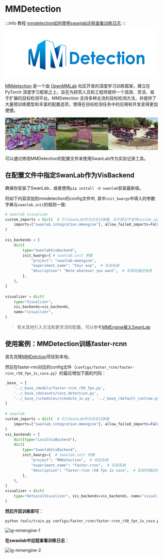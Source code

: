 # MMDetection

:::info 教程
[mmdetection如何使用swanlab远程查看训练日志](https://zhuanlan.zhihu.com/p/699058426)
:::

<div align="center">
<img src="/assets/integration-mmdetection.png" width=600>
</div>

[MMdetection](https://github.com/open-mmlab/mmdetection) 是一个由 [OpenMMLab](https://openmmlab.com/) 社区开发的深度学习训练框架，建立在 PyTorch 深度学习框架之上，旨在为研究人员和工程师提供一个高效、灵活、易于扩展的目标检测平台。MMDetection 支持多种主流的目标检测方法，并提供了大量预训练模型和丰富的配置选项，使得在目标检测任务中的应用和开发变得更加便捷。

<div align="center">
<img src="/assets/integration-mmdetection-intro.png">
</div>

可以通过修改MMDetection的配置文件来使用SwanLab作为实验记录工具。

## 在配置文件中指定SwanLab作为VisBackend

确保你安装了SwanLab，或者使用`pip install -U swanlab`安装最新版。

将如下内容添加到mmdetection的config文件中, 其中`init_kwargs`中填入的参数字典与`swanlab.init`的规则一致:

```python
# swanlab visualizer
custom_imports = dict(  # 引入SwanLab作为日志记录器，对于部分不支持custom_imports的项目可以直接初始化SwanlabVisBackend并加入vis_backends
    imports=["swanlab.integration.mmengine"], allow_failed_imports=False
)

vis_backends = [
    dict(
        type="SwanlabVisBackend",
        init_kwargs={ # swanlab.init 参数
            "project": "swanlab-mmengine",
            "experiment_name": "Your exp",  # 实验名称
            "description": "Note whatever you want",  # 实验的描述信息
        },
    ),
]

visualizer = dict(
    type="Visualizer",
    vis_backends=vis_backends,
    name="visualizer",
)
```

> 有关其他引入方法和更灵活的配置，可以参考[MMEngine接入SwanLab](https://docs.swanlab.cn/zh/guide_cloud/integration/integration-mmengine.html)

## 使用案例：MMDetection训练faster-rcnn

首先克隆[MMDetction](https://github.com/open-mmlab/mmdetection)项目到本地。

然后在faster-rnn对应的config文件（`configs/faster_rcnn/faster-rcnn_r50_fpn_1x_coco.py`）的最后增加下面的代码：

```python
_base_ = [
    '../_base_/models/faster-rcnn_r50_fpn.py',
    '../_base_/datasets/coco_detection.py',
    '../_base_/schedules/schedule_1x.py', '../_base_/default_runtime.py'
]

# swanlab
custom_imports = dict(  # 引入SwanLab作为日志记录器
    imports=["swanlab.integration.mmengine"], allow_failed_imports=False
)
vis_backends = [
    dict(type="LocalVisBackend"),
    dict(
        type="SwanlabVisBackend",
        init_kwargs={  # swanlab.init 参数
            "project": "MMDetection",  # 项目名称
            "experiment_name": "faster-rcnn",  # 实验名称
            "description": "faster-rcnn r50 fpn 1x coco",  # 实验的描述信息
        },
    ),
]
visualizer = dict(
    type="DetLocalVisualizer", vis_backends=vis_backends, name="visualizer"
)
```

**然后开启训练即可**：

```bash
python tools/train.py configs/faster_rcnn/faster-rcnn_r50_fpn_1x_coco.py
```

![ig-mmengine-1](/assets/ig-mmengine-1.png)

**在swanlab中远程查看训练日志**：

![ig-mmengine-2](/assets/ig-mmengine-2.png)
